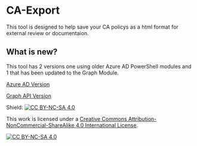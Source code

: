 # CA-Export
This tool is designed to help save your CA policys as a html format for external review or documentaion. 

## What is new?
This tool has 2 versions one using older Azure AD PowerShell modules and 1 that has been updated to the Graph Module. 

[Azure AD Version](https://github.com/dougsbaker/CA-Export/blob/main/Export-CaPolicy.v1.ps1)

[Graph API Version](https://github.com/dougsbaker/CA-Export/blob/main/Export-CaPolicy.MSGraph.ps1)

Shield: [![CC BY-NC-SA 4.0][cc-by-nc-sa-shield]][cc-by-nc-sa]

This work is licensed under a
[Creative Commons Attribution-NonCommercial-ShareAlike 4.0 International License][cc-by-nc-sa].

[![CC BY-NC-SA 4.0][cc-by-nc-sa-image]][cc-by-nc-sa]

[cc-by-nc-sa]: http://creativecommons.org/licenses/by-nc-sa/4.0/
[cc-by-nc-sa-image]: https://licensebuttons.net/l/by-nc-sa/4.0/88x31.png
[cc-by-nc-sa-shield]: https://img.shields.io/badge/License-CC%20BY--NC--SA%204.0-lightgrey.svg
